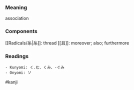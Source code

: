 ### Meaning

association

### Components

[[Radicals/糸|糸]]: thread [[且]]: moreover; also; furthermore

### Readings

```
- Kunyomi: く.む、くみ、-ぐみ
- Onyomi: ソ
```

#kanji